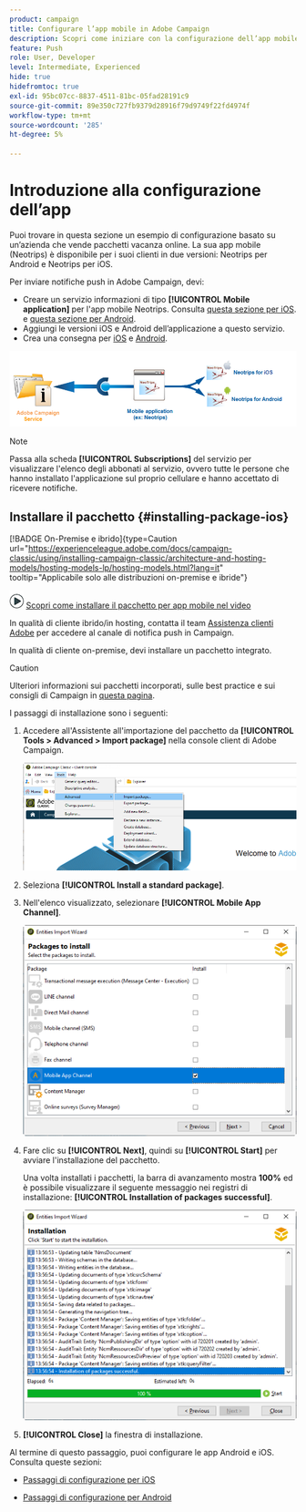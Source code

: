 ```yaml
---
product: campaign
title: Configurare l’app mobile in Adobe Campaign
description: Scopri come iniziare con la configurazione dell’app mobile
feature: Push
role: User, Developer
level: Intermediate, Experienced
hide: true
hidefromtoc: true
exl-id: 95bc07cc-8837-4511-81bc-05fad28191c9
source-git-commit: 89e350c727fb9379d28916f79d9749f22fd4974f
workflow-type: tm+mt
source-wordcount: '285'
ht-degree: 5%

---
```


# Introduzione alla configurazione dell’app



Puoi trovare in questa sezione un esempio di configurazione basato su un’azienda che vende pacchetti vacanza online. La sua app mobile (Neotrips) è disponibile per i suoi clienti in due versioni: Neotrips per Android e Neotrips per iOS.

Per inviare notifiche push in Adobe Campaign, devi:

* Creare un servizio informazioni di tipo **[!UICONTROL Mobile application]** per l&#39;app mobile Neotrips. Consulta [questa sezione per iOS](configuring-the-mobile-application.md#configuring-ios-service). e [questa sezione per Android](configuring-the-mobile-application-android.md#configuring-android-service).
* Aggiungi le versioni iOS e Android dell’applicazione a questo servizio.
* Crea una consegna per [iOS](create-notifications-ios.md) e [Android](create-notifications-android.md).

![](assets/nmac_service_diagram.png)

>[!NOTE]
>
>Passa alla scheda **[!UICONTROL Subscriptions]** del servizio per visualizzare l&#39;elenco degli abbonati al servizio, ovvero tutte le persone che hanno installato l&#39;applicazione sul proprio cellulare e hanno accettato di ricevere notifiche.

## Installare il pacchetto {#installing-package-ios}

[!BADGE On-Premise e ibrido]{type=Caution url="https://experienceleague.adobe.com/docs/campaign-classic/using/installing-campaign-classic/architecture-and-hosting-models/hosting-models-lp/hosting-models.html?lang=it" tooltip="Applicabile solo alle distribuzioni on-premise e ibride"}

![](assets/do-not-localize/how-to-video.png) [Scopri come installare il pacchetto per app mobile nel video](https://experienceleague.adobe.com/docs/campaign-classic-learn/tutorials/sending-messages/push-channel/installing-the-mobile-app-channel.html#sending-messages)

In qualità di cliente ibrido/in hosting, contatta il team [Assistenza clienti Adobe](https://helpx.adobe.com/it/enterprise/admin-guide.html/enterprise/using/support-for-experience-cloud.ug.html) per accedere al canale di notifica push in Campaign.

In qualità di cliente on-premise, devi installare un pacchetto integrato.

>[!CAUTION]
>
>Ulteriori informazioni sui pacchetti incorporati, sulle best practice e sui consigli di Campaign in [questa pagina](../../installation/using/installing-campaign-standard-packages.md).

I passaggi di installazione sono i seguenti:

1. Accedere all&#39;Assistente all&#39;importazione del pacchetto da **[!UICONTROL Tools > Advanced > Import package]** nella console client di Adobe Campaign.

   ![](assets/package_ios.png)

1. Seleziona **[!UICONTROL Install a standard package]**.

1. Nell&#39;elenco visualizzato, selezionare **[!UICONTROL Mobile App Channel]**.

   ![](assets/package_ios_2.png)

1. Fare clic su **[!UICONTROL Next]**, quindi su **[!UICONTROL Start]** per avviare l&#39;installazione del pacchetto.

   Una volta installati i pacchetti, la barra di avanzamento mostra **100%** ed è possibile visualizzare il seguente messaggio nei registri di installazione: **[!UICONTROL Installation of packages successful]**.

   ![](assets/package_ios_3.png)

1. **[!UICONTROL Close]** la finestra di installazione.

Al termine di questo passaggio, puoi configurare le app Android e iOS.
Consulta queste sezioni:

* [Passaggi di configurazione per iOS](configuring-the-mobile-application.md)

* [Passaggi di configurazione per Android](configuring-the-mobile-application-android.md)
